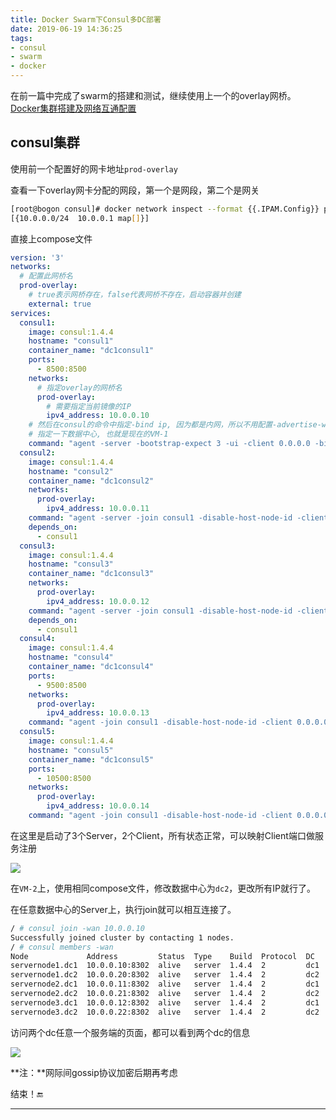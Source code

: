 ```yaml
---
title: Docker Swarm下Consul多DC部署
date: 2019-06-19 14:36:25
tags:
- consul
- swarm
- docker
---
```


在前一篇中完成了swarm的搭建和测试，继续使用上一个的overlay网桥。[Docker集群搭建及网络互通配置](https://gsealy.github.io/posts/187e5652/)

## consul集群

使用前一个配置好的网卡地址`prod-overlay`

查看一下overlay网卡分配的网段，第一个是网段，第二个是网关

```bash
[root@bogon consul]# docker network inspect --format {{.IPAM.Config}} prod-overlay
[{10.0.0.0/24  10.0.0.1 map[]}]
```

直接上compose文件

```yaml
version: '3'
networks:
  # 配置此网桥名
  prod-overlay:
    # true表示网桥存在，false代表网桥不存在，启动容器并创建
    external: true
services:
  consul1:
    image: consul:1.4.4
    hostname: "consul1"
    container_name: "dc1consul1"
    ports:
      - 8500:8500
    networks:
      # 指定overlay的网桥名
      prod-overlay:
        # 需要指定当前镜像的IP
        ipv4_address: 10.0.0.10
    # 然后在consul的命令中指定-bind ip, 因为都是内网，所以不用配置-advertise-wan
    # 指定一下数据中心, 也就是现在的VM-1
    command: "agent -server -bootstrap-expect 3 -ui -client 0.0.0.0 -bind 10.0.0.10 -node servernode1 -datacenter dc1"
  consul2:
    image: consul:1.4.4
    hostname: "consul2"
    container_name: "dc1consul2"
    networks:
      prod-overlay:
        ipv4_address: 10.0.0.11
    command: "agent -server -join consul1 -disable-host-node-id -client 0.0.0.0 -bind 10.0.0.11 -node servernode2 -datacenter dc1"
    depends_on: 
      - consul1
  consul3:
    image: consul:1.4.4
    hostname: "consul3"
    container_name: "dc1consul3"
    networks:
      prod-overlay:
        ipv4_address: 10.0.0.12
    command: "agent -server -join consul1 -disable-host-node-id -client 0.0.0.0 -bind 10.0.0.12 -node servernode3 -datacenter dc1"
    depends_on:
      - consul1
  consul4:
    image: consul:1.4.4
    hostname: "consul4"
    container_name: "dc1consul4"
    ports:
      - 9500:8500
    networks:
      prod-overlay:
        ipv4_address: 10.0.0.13
    command: "agent -join consul1 -disable-host-node-id -client 0.0.0.0 -bind 10.0.0.13 -node clientnode1 -datacenter dc1"
  consul5:
    image: consul:1.4.4
    hostname: "consul5"
    container_name: "dc1consul5"
    ports:
      - 10500:8500
    networks:
      prod-overlay:
        ipv4_address: 10.0.0.14
    command: "agent -join consul1 -disable-host-node-id -client 0.0.0.0 -bind 10.0.0.14 -node clientnode2 -datacenter dc1"
```

在这里是启动了3个Server，2个Client，所有状态正常，可以映射Client端口做服务注册

![](https://gsealy-1257917518.cos.ap-beijing.myqcloud.com/gsealy.github.io/docker/nodes.png)

在`VM-2`上，使用相同compose文件，修改数据中心为`dc2`，更改所有IP就行了。

在任意数据中心的Server上，执行join就可以相互连接了。

```bash
/ # consul join -wan 10.0.0.10
Successfully joined cluster by contacting 1 nodes.
/ # consul members -wan
Node             Address         Status  Type    Build  Protocol  DC   Segment
servernode1.dc1  10.0.0.10:8302  alive   server  1.4.4  2         dc1  <all>
servernode1.dc2  10.0.0.20:8302  alive   server  1.4.4  2         dc2  <all>
servernode2.dc1  10.0.0.11:8302  alive   server  1.4.4  2         dc1  <all>
servernode2.dc2  10.0.0.21:8302  alive   server  1.4.4  2         dc2  <all>
servernode3.dc1  10.0.0.12:8302  alive   server  1.4.4  2         dc1  <all>
servernode3.dc2  10.0.0.22:8302  alive   server  1.4.4  2         dc2  <all>

```

访问两个dc任意一个服务端的页面，都可以看到两个dc的信息

![](https://gsealy-1257917518.cos.ap-beijing.myqcloud.com/gsealy.github.io/docker/different-dc.png)

**注：**网际间gossip协议加密后期再考虑

结束！🔚

------

